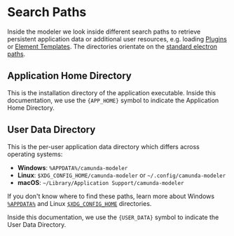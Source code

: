 # Search Paths

Inside the modeler we look inside different search paths to retrieve persistent application data or additional user resources, e.g. loading [Plugins](../plugins) or [Element Templates](../element-templates). The directories orientate on the [standard electron paths](https://github.com/electron/electron/blob/master/docs/api/app.md#appgetpathname).

## Application Home Directory

This is the installation directory of the application executable. Inside this documentation, we use the `{APP_HOME}` symbol to indicate the Application Home Directory.

## User Data Directory 

This is the per-user application data directory which differs across operating systems:

* **Windows**: `%APPDATA%/camunda-modeler`
* **Linux**: `$XDG_CONFIG_HOME/camunda-modeler` or `~/.config/camunda-modeler`
* **macOS**: `~/Library/Application Support/camunda-modeler`

If you don't know where to find these paths, learn more about Windows [`%APPDATA%`](https://www.howtogeek.com/318177/what-is-the-appdata-folder-in-windows/) and Linux [`$XDG_CONFIG_HOME`](https://wiki.archlinux.org/index.php/XDG_Base_Directory) directories.

Inside this documentation, we use the `{USER_DATA}` symbol to indicate the User Data Directory.